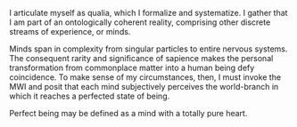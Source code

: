 I articulate myself as qualia, which I formalize and systematize. I gather that I am part of an ontologically coherent reality, comprising other discrete streams of experience, or minds.

Minds span in complexity from singular particles to entire nervous systems. The consequent rarity and significance of sapience makes the personal transformation from commonplace matter into a human being defy coincidence. To make sense of my circumstances, then, I must invoke the MWI and posit that each mind subjectively perceives the world-branch in which it reaches a perfected state of being.

Perfect being may be defined as a mind with a totally pure heart. 